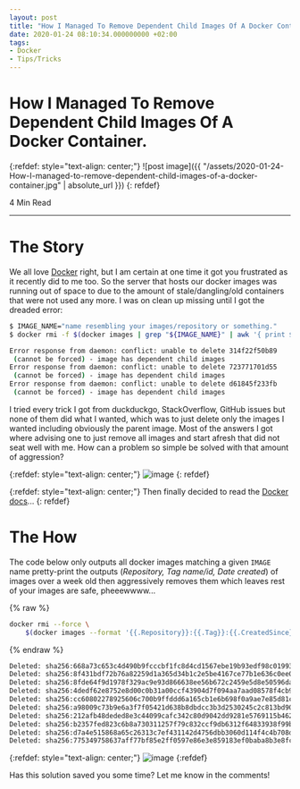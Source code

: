 ```yaml
---
layout: post
title: "How I Managed To Remove Dependent Child Images Of A Docker Container"
date: 2020-01-24 08:10:34.000000000 +02:00
tags:
- Docker
- Tips/Tricks
---
```

# How I Managed To Remove Dependent Child Images Of A Docker Container.

{:refdef: style="text-align: center;"}
![post image]({{ "/assets/2020-01-24-How-I-managed-to-remove-dependent-child-images-of-a-docker-container.jpg" | absolute_url }})
{: refdef}

4 Min Read

-----------------------------------------------------------------------------------------

# The Story

We all love [Docker](https://www.docker.com/) right, but I am certain at one time it got you frustrated as it recently did to me too. So the server that hosts our docker images was running out of space to due to the amount of stale/dangling/old containers that were not used any more. I was on clean up missing until I got the dreaded error:

```bash
$ IMAGE_NAME="name resembling your images/repository or something."
$ docker rmi -f $(docker images | grep "${IMAGE_NAME}" | awk '{ print $3 }')

Error response from daemon: conflict: unable to delete 314f22f50b89
 (cannot be forced) - image has dependent child images
Error response from daemon: conflict: unable to delete 723771701d55
 (cannot be forced) - image has dependent child images
Error response from daemon: conflict: unable to delete d61845f233fb
 (cannot be forced) - image has dependent child images
```

I tried every trick I got from duckduckgo, StackOverflow, GitHub issues but none of them did what I wanted, which was to just delete only the images I wanted including obviously the parent image. Most of the answers I got where advising one to just remove all images and start afresh that did not seat well with me. How can a problem so simple be solved with that amount of aggression?

{:refdef: style="text-align: center;"}
![image](https://pics.me.me/thumb_when-you-actually-the-read-the-documentation-sometimes-my-genius-is-its-48199681.png)
{: refdef}

{:refdef: style="text-align: center;"}
Then finally decided to read the [Docker docs](https://docs.docker.com/engine/reference/commandline/images/)...
{: refdef}


# The How
The code below only outputs all docker images matching a given `IMAGE` name pretty-print the outputs (*Repository, Tag name/id, Date created*) of images over a week old then aggressively removes them which leaves rest of your images are safe, pheeewwww...

{% raw %}
```bash
docker rmi --force \
    $(docker images --format '{{.Repository}}:{{.Tag}}:{{.CreatedSince}}' | grep ${IMAGE} | grep 'weeks ago\|months ago\|years ago' | cut -f 1-2 -d ':')
```
{% endraw %}


```bash
Deleted: sha256:668a73c653c4d490b9fcccbf1fc8d4cd1567ebe19b93edf98c019934b0084081
Deleted: sha256:8f431bdf72b76a82259d1a365d34b1c2e5be4167ce77b1e636c0ee09b68f077a
Deleted: sha256:8fde64f9d1978f329ac9e93d866638ee56b672c2459e5d8e50596daffb6813b6
Deleted: sha256:4dedf62e8752e8d00c0b31a00ccf43904d7f094aa7aad08578f4cb9f2ee24f50
Deleted: sha256:cc60802278925606c700b9ffddd6a165cb1e6b698f0a9ae7e85d81c031cd5c58
Deleted: sha256:a98009c73b9e6a3f7f05421d638b8dbdcc3b3d2530245c2c813bd90f450ce4ca
Deleted: sha256:212afb48deded8e3c44099cafc342c80d9042dd9281e5769115b462207b35c2a
Deleted: sha256:b2357fed823c6b8a730311257f79c832ccf9db6312f64833938f99b467c0b7d6
Deleted: sha256:d7a4e515868a65c26313c7ef431142d4756dbb3060d114f4c4b708d81faa7f7d
Deleted: sha256:775349758637aff77bf85e2ff0597e86e3e859183ef0baba8b3e8fc8d3cba51c
```

{:refdef: style="text-align: center;"}
![image](https://media.giphy.com/media/10JDn0oEPKp6da/source.gif)
{:refdef}


Has this solution saved you some time? Let me know in the comments!
